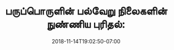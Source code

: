 ---
title: 'பருப்பொருளின் பல்வேறு
நிலைகளின் நுண்ணிய புரிதல்:'
date: 2018-11-14T19:02:50-07:00
draft: false
weight: 2
---